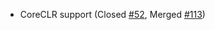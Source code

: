 * CoreCLR support (Closed [#52](https://github.com/PerfDotNet/BenchmarkDotNet/issues/52), Merged [#113](https://github.com/PerfDotNet/BenchmarkDotNet/issues/113))